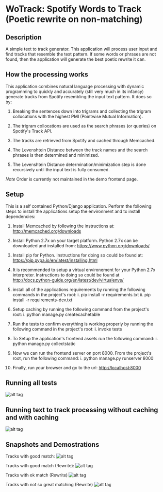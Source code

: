 # WoTrack: Spotify Words to Track (Poetic rewrite on non-matching)

## Description
A simple text to track generator. This application will process user input and find tracks that resemble the text pattern.
If some words or phrases are not found, then the application will generate the best poetic rewrite it can.

## How the processing works
This application combines natural language processing with dynamic programming to quickly and accurately
(still very much in its infancy) generate tracks from Spotify resembling the input text pattern. It does so
by:

1. Breaking the sentences down into trigrams and collecting the trigram collocations with
the highest PMI (Pointwise Mutual Information).

2. The trigram collocations are used as the search phrases (or queries) on Spotify's Track API.

3. The tracks are retrieved from Spotify and cached through Memcached.

4. The Levenshtein Distance between the track names and the search phrases is then determined and minimized.

5. The Levenshtein Distance determination/minimization step is done recursively until the input text is fully consumed.

*Note* Order is currently not maintained in the demo frontend page.

## Setup
This is a self contained Python/Django application. Perform the following steps
to install the applications setup the environment and to install dependencies:

1. Install Memcached by following the instructions at: <http://memcached.org/downloads>

2. Install Python 2.7x on your target platform. Python 2.7x can be downloaded and installed from: <https://www.python.org/downloads/>

3. Install pip for Python. Instructions for doing so could be found at: <https://pip.pypa.io/en/latest/installing.html>

4. It is recommended to setup a virtual environement for your Python 2.7x interpreter. Instructions to doing so could be found at <http://docs.python-guide.org/en/latest/dev/virtualenvs/>

5. install all of the applications requirements by running the following commands in the project's root:
    i. pip install -r requirements.txt
    ii. pip install -r requirements-dev.txt

6. Setup caching by running the following command from the project's root:
    i. python manage.py createcachetable

7. Run the tests to confirm everything is working properly by running the following command in the project's root:
    i. invoke tests

8. To Setup the application's frontend assets run the following command:
    i. python manage.py collectstatic

9. Now we can run the frontend server on port 8000. From the project's root, run the following command:
    i. python manage.py runserver 8000

10. Finally, run your browser and go to the url: <http://localhost:8000>

## Running all tests
![alt tag](https://github.com/husman/WoTrack/blob/master/doc/images/tests.1.png)

## Running text to track processing without caching and with caching
![alt tag](https://github.com/husman/WoTrack/blob/master/doc/images/tests.2.png)

## Snapshots and Demostrations
Tracks with good match:
![alt tag](https://github.com/husman/WoTrack/blob/master/doc/images/demo.1.png)

Tracks with good match (Rewrite):
![alt tag](https://github.com/husman/WoTrack/blob/master/doc/images/demo.2.png)

Tracks with ok match (Rewrite)
![alt tag](https://github.com/husman/WoTrack/blob/master/doc/images/demo.3.png)

Tracks with not so great matching (Rewrite)
![alt tag](https://github.com/husman/WoTrack/blob/master/doc/images/demo.4.png)